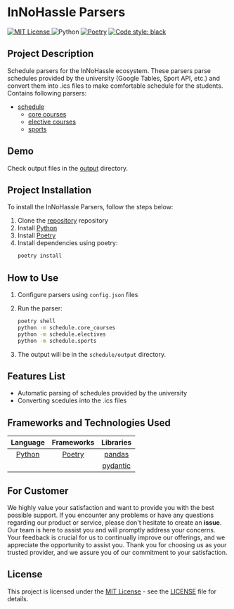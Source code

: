 # InNoHassle Parsers


[![MIT License](https://img.shields.io/badge/License-MIT-blue.svg) ](https://opensource.org/licenses/MIT) 
![Python](https://img.shields.io/badge/Python-3.11-blue?style=flat&logo=Python)
[![Poetry](https://img.shields.io/endpoint?url=https://python-poetry.org/badge/v0.json)](https://python-poetry.org/)
[![Code style: black](https://img.shields.io/badge/code%20style-black-000000.svg)](https://github.com/psf/black)

## Project Description

Schedule parsers for the InNoHassle ecosystem. These parsers parse schedules provided by the university (Google Tables, Sport API, etc.) and convert them into .ics files to make comfortable schedule for the students.
Contains following parsers:

- [schedule](./schedule)
    - [core courses](./schedule/core_courses)
    - [elective courses](./schedule/electives)
    - [sports](.schedule/sports)

## Demo

Check output files in the [output](./schedule/output) directory.

## Project Installation

To install the InNoHassle Parsers, follow the steps below:

1. Clone the [repository](https://github.com/one-zero-eight/InNoHassle-Parsers/) repository
2. Install [Python](https://python.org)
3. Install [Poetry](https://python-poetry.org/)
4. Install dependencies using poetry:
    ```bash
    poetry install
    ```

## How to Use
1. Configure parsers using ```config.json``` files
2. Run the parser:

    ```bash
    poetry shell
    python -m schedule.core_courses
    python -m schedule.electives
    python -m schedule.sports
    ```
3. The output will be in the `schedule/output` directory.

## Features List

- Automatic parsing of schedules provided by the university
- Converting scedules into the .ics files


## Frameworks and Technologies Used

|           Language           |              Frameworks               |              Libraries               |
|:----------------------------:|:-------------------------------------:|:------------------------------------:|
| [Python](https://python.org) | [Poetry](https://python-poetry.org/)  | [pandas](https://pandas.pydata.org/) |
|                              |  | [pydantic](https://pydantic.dev/)    |
## For Customer

We highly value your satisfaction and want to provide you with the best possible support. If you encounter any problems or have any questions regarding our product or service, please don't hesitate to create an **issue**. Our team is here to assist you and will promptly address your concerns. Your feedback is crucial for us to continually improve our offerings, and we appreciate the opportunity to assist you. Thank you for choosing us as your trusted provider, and we assure you of our commitment to your satisfaction.

## License

This project is licensed under the [MIT License](https://license.md/licenses/mit-license/) - see the [LICENSE](LICENSE) file for details.
